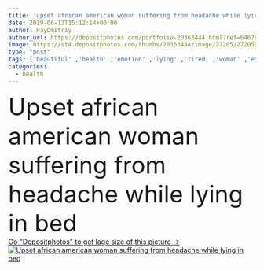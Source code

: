 ```yaml
---
title: 'upset african american woman suffering from headache while lying in bed'
date: 2019-06-13T15:12:14+00:00
author: HayDmitriy
author_url: https://depositphotos.com/portfolio-20363444.html?ref=64678756
image: https://st4.depositphotos.com/thumbs/20363444/image/27205/272059190/api_thumb_450.jpg?forcejpeg=true
type: "post"
tags: ['beautiful' ,'health' ,'emotion' ,'lying' ,'tired' ,'woman' ,'emotional' ,'indoors' ,'attractive' ,'pain' ,'bedroom' ,'upset' ,'displeased' ,'headache' ,'suffering' ,'hurt' ,'exhausted' ,'bedding' ,'unhappy' ,'painful' ,'dissatisfied' ,'migraine' ,'suffer' ,'one person' ,'young adult' ,'black woman' ,'african american' ,'overhead view' ,'hand near head' ]
categories: 
  - health
---
```

<div aling="center">
            <font size="60"> Upset african american woman suffering from headache while lying in bed</font>   
</div>
<div>
    <a href='https://st4.depositphotos.com/thumbs/20363444/image/27205/272059190/api_thumb_450.jpg?forcejpeg=true?ref=64678756' target=_blank > Go "Depositphotos" to get lage size of this picture ->
        <img href='https://st4.depositphotos.com/thumbs/20363444/image/27205/272059190/api_thumb_450.jpg?forcejpeg=true?ref=64678756' src='https://st4.depositphotos.com/20363444/27205/i/950/depositphotos_272059190-stock-photo-upset-african-american-woman-suffering.jpg?forcejpeg=true' alt='Upset african american woman suffering from headache while lying in bed' >
    </a>
</div>
